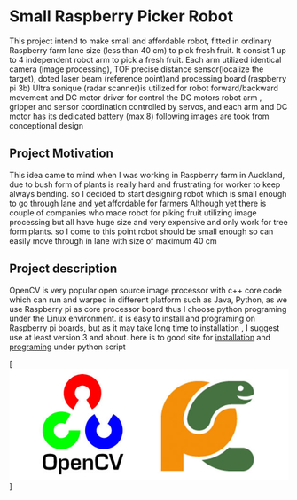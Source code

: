 # Small Raspberry Picker Robot
This project intend to make small and affordable robot, fitted in ordinary Raspberry farm lane size (less than 40 cm)  to pick fresh fruit. It consist 1 up to 4 independent robot arm to pick a fresh fruit. Each arm utilized identical camera (image processing), TOF precise distance sensor(localize the target), doted laser beam (reference point)and processing board (raspberry pi 3b)
Ultra sonique (radar scanner)is utilized for robot forward/backward movement and DC motor driver for control the DC motors
robot arm , gripper and sensor coordination controlled by servos, and each arm and DC motor has its dedicated battery (max 8) 
following images are took from conceptional design 

## Project Motivation ##
This idea came to mind when I was working in Raspberry farm in Auckland, due to bush form of plants is really hard and frustrating for worker to keep always bending. so I decided to start designing robot which is small enough to go through lane and yet affordable for farmers
Although yet there is couple of companies who made robot for piking fruit utilizing image processing but all have huge size and very expensive and only work for tree form plants. so I come to this point robot should be small enough so can easily move through in lane with size of maximum 40 cm 

## Project description ##

OpenCV is very popular open source image processor with c++ core code which can run and warped in different platform such as Java, Python, as we use Raspberry pi as core processor board thus I choose python programing
under the Linux environment. it is easy to install and programing on Raspberry pi boards, but as it may take long time to installation , I suggest use at least version 3 and about. here is to good site
for [installation](https://www.pyimagesearch.com/2018/09/26/install-opencv-4-on-your-raspberry-pi/) and [programing](https://pythonprogramming.net/raspberry-pi-camera-opencv-face-detection-tutorial/) under python script  
 
[ ![o-p](https://github.com/mkeyno/Small-Raspberry-Picker-Robot/blob/master/resources/python.jpg)]
